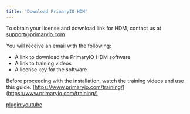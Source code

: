 ```yaml
---
title: 'Download PrimaryIO HDM'
---
```


To obtain your license and download link for HDM, contact us at support@primaryio.com

You will receive an email with the following:



*   A link to download the PrimaryIO HDM software
*   A link to training videos
*   A license key for the software

Before proceeding with the installation, watch the training videos and use this guide.
[https://www.primaryio.com/training/](https://www.primaryio.com/training/)

[plugin:youtube](https://www.youtube.com/watch?v=7sF1QGkCBJo?size=400,600)
